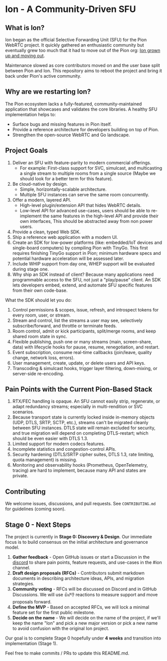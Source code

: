 # Ion - A Community-Driven SFU

## What is Ion?

Ion began as the official Selective Forwarding Unit (SFU) for the Pion WebRTC project. It quickly gathered an enthusiastic community but eventually grew too much that it had to move out of the Pion org: [Ion grown up and moving out](https://pion.ly/blog/ion-grown-up-and-moving-out/).

Maintenance slowed as core contributors moved on and the user base split between Pion and Ion. This repository aims to reboot the project and bring it back under Pion's active community.

## Why are we restarting Ion?

The Pion ecosystem lacks a fully-featured, community-maintained application that showcases and validates the core libraries. A healthy SFU implementation helps to:

* Surface bugs and missing features in Pion itself.
* Provide a reference architecture for developers building on top of Pion.
* Strengthen the open-source WebRTC and Go landscape.

## Project Goals

1. Deliver an SFU with feature-parity to modern commercial offerings.
   * For example: First-class support for SVC, simulcast, and multicasting a single stream to multiple rooms from a single source (Maybe we should look for a better term for this feature).
2. Be cloud-native by design.
   * Simple, horizontally-scalable architecture.
   * Multiple SFU instances can serve the same room concurrently.
3. Offer a modern, layered API.
   * High-level plugin/extension API that hides WebRTC details.
   * Low-level API for advanced use-cases, users should be able to re-implement the same features in the high-level API and provide their own interfaces, This should be abstracted away from non power users.
4. Provide a clean, typed Web SDK.
5. Ship a reference web application with a modern UI.
6. Create an SDK for low-power platforms (like: embedded/IoT devices and single-board computers) by compiling Pion with TinyGo. This first requires finishing TinyGo support in Pion; minimum hardware specs and potential hardware acceleration will be assessed later.
7. Include WHIP support from day one, WHEP support will be evaluated during stage one.
8. Why ship an SDK instead of client?
Because many applications need programmable access to the SFU, not just a "play/pause" client. An SDK lets developers embed, extend, and automate SFU specific features from their own code-base.

What the SDK should let you do:
1. Control permissions & scopes, issue, refresh, and introspect tokens for every room, user, or stream.
2. Stream and control, list the streams a user may see, selectively subscribe/forward, and throttle or terminate feeds.
3. Room control, admit or kick participants, split/merge rooms, and keep shared room state in sync.
4. Flexible publishing, push one or many streams (main, screen-share, data) with lifecycle hooks for pause, resume, renegotiation, and restart.
5. Event subscription, consume real-time callbacks (join/leave, quality change, network loss, errors).
6. User management, create, update, or delete users and API keys.
7. Transcoding & simulcast hooks, trigger layer filtering, down-mixing, or server-side re-encoding.


## Pain Points with the Current Pion-Based Stack

1. RTX/FEC handling is opaque. An SFU cannot easily strip, regenerate, or adapt redundancy streams; especially in multi-rendition or SVC scenarios.
2. Because transport state is currently locked inside in-memory objects (UDP, DTLS, SRTP, SCTP, etc.), streams can't be migrated cleanly between SFU instances. DTLS state will remain excluded for security, and true migration will depend on completing DTLS-restart; which should be even easier with DTLS 1.3.
3. Limited support for modern codecs features.
4. Incomplete statistics and congestion-control APIs.
5. Security hardening (DTLS/SRTP cipher suites, DTLS 1.3, rate limiting, quota management) is missing.
6. Monitoring and observability hooks (Prometheus, OpenTelemetry, tracing) are hard to implement, because many API and states are private.

## Contributing

We welcome issues, discussions, and pull requests. See `CONTRIBUTING.md` for guidelines (coming soon).

## Stage 0 - Next Steps

The project is currently in **Stage 0: Discovery & Design**. Our immediate focus is to build consensus on the initial architecture and governance model.

1. **Gather feedback** - Open GitHub issues or start a Discussion in the [discord](https://discord.gg/PngbdqpFbt) to share pain points, feature requests, and use-cases in the #ion channel.
2. **Draft design proposals (RFCs)** - Contributors submit markdown documents in describing architecture ideas, APIs, and migration strategies.
3. **Community voting** - RFCs will be discussed on Discord and in GitHub Discussions. We will use 👍/👎 reactions to measure support and move proposals forward.
4. **Define the MVP** - Based on accepted RFCs, we will lock a minimal feature set for the first public milestone.
5. **Decide on the name** - We will decide on the name of the project, if we'll keep the name "Ion" and pick a new major version or pick a new name to avoid confusion with the original Ion project.

Our goal is to complete Stage 0 hopefully under **4 weeks** and transition into implementation (Stage 1).

Feel free to make commits / PRs to update this README.md.
